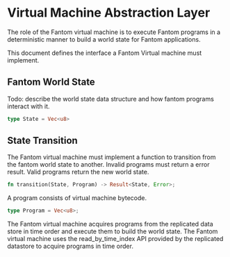 # Virtual Machine Abstraction Layer

The role of the Fantom virtual machine is to execute Fantom programs in a deterministic manner
to build a world state for Fantom applications.

This document defines the interface a Fantom Virtual machine must implement.

## Fantom World State

Todo: describe the world state data structure and how fantom programs interact with it.

``` rust
type State = Vec<u8>
```

## State Transition

The Fantom virtual machine must implement a function to transition from 
the fantom world state to another. Invalid programs must return a error result.
Valid programs return the new world state.

``` rust
fn transition(State, Program) -> Result<State, Error>;
```

A program consists of virtual machine bytecode.

``` rust
type Program = Vec<u8>;
```

The Fantom virtual machine acquires programs from the replicated data store in time order 
and execute them to build the world state. The Fantom virtual machine uses the
read_by_time_index API provided by the replicated datastore to acquire programs in time order.


